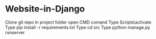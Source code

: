 # Website-in-Django

Clone git repo
In project folder open CMD comand
Type Scripts\activate
Type pip install -r requirements.txt
Type cd src
Type python manage.py runserver
